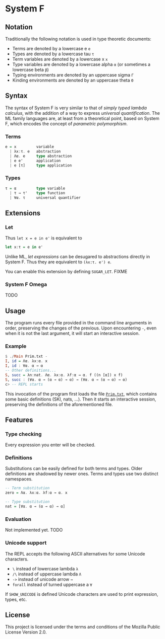 # System F

## Notation

Traditionally the following notation is used in type theoretic documents:

* Terms are denoted by a lowercase e `e`
* Types are denoted by a lowercase tau `τ`
* Term variables are denoted by a lowercase x `x`
* Type variables are denoted by a lowercase alpha `α` (or sometimes a lowercase beta `β`)
* Typing environments are denoted by an uppercase sigma `Γ`
* Kinding environments are denoted by an uppercase theta `Θ`

## Syntax

The syntax of System F is very similar to that of _simply typed lambda calculus_, with the addition of a way to express _universal quantification_.
The ML family languages are, at least from a theoretical point, based on System F, which encodes the concept of _parametric polymorphism_.

### Terms

```haskell
e = x         variable
  | λx:τ. e   abstraction
  | Λα. e     type abstraction
  | e e'      application
  | e [τ]     type application
```

### Types

```haskell
τ = α         type variable
  | τ → τ'    type function
  | ∀α. τ     universal quantifier
```

## Extensions

### Let

Thus `let x = e in e'` is equivalent to

```haskell
let x:τ = e in e'
```

Unlike ML, _let expressions_ can be desugared to abstractions directly in System F.
Thus they are equivalent to `(λx:τ. e') e`.

You can enable this extension by defining `SUGAR_LET`. FIXME

### System F Omega

TODO

## Usage

The program runs every file provided in the command line arguments in order, preserving the changes of the previous.
Upon encountering `-`, even when it is not the last argument, it will start an interactive session.

### Example

```haskell
$ ./Main Prim.txt -
I, id = Λα. λx:α. x
I, id : ∀α. α → α
-- Other definitions...
S, succ = λn:nat. Λα. λx:α. λf:α → α. f ((n [α]) x f)
S, succ : (∀α. α → (α → α) → α) → (∀α. α → (α → α) → α)
c> -- REPL starts
```

This invocation of the program first loads the file [`Prim.txt`](/Prim.txt), which contains some basic definitions (SKI, nats, ...).
Then it starts an interactive session, preserving the definitions of the aforementioned file.

## Features

### Type checking

Every expression you enter will be checked.

### Definitions

Substitutions can be easily defined for both terms and types.
Older definitions are shadowed by newer ones.
Terms and types use two distinct namespaces.

```haskell
-- Term substitution
zero = Λα. λx:α. λf:α → α. x

-- Type substitution
nat = [∀α. α → (α → α) → α]
```

### Evaluation

Not implemented yet. TODO

### Unicode support

The REPL accepts the following ASCII alternatives for some Unicode characters.

* `\` instead of lowercase lambda `λ`
* `/\` instead of uppercase lambda `Λ`
* `->` instead of unicode arrow `→`
* `forall` instead of turned uppercase a `∀`

If `SHOW_UNICODE` is defined Unicode characters are used to print expression, types, etc.

## License

This project is licensed under the terms and conditions of the Mozilla Public License Version 2.0.
